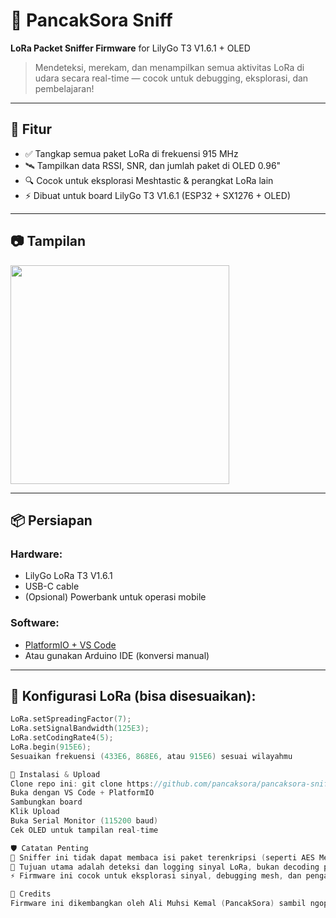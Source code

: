 # 📡 PancakSora Sniff

**LoRa Packet Sniffer Firmware** for LilyGo T3 V1.6.1 + OLED

> Mendeteksi, merekam, dan menampilkan semua aktivitas LoRa di udara secara real-time — cocok untuk debugging, eksplorasi, dan pembelajaran!

---

## 🚀 Fitur
- ✅ Tangkap semua paket LoRa di frekuensi 915 MHz
- 🛰️ Tampilkan data RSSI, SNR, dan jumlah paket di OLED 0.96"
- 🔍 Cocok untuk eksplorasi Meshtastic & perangkat LoRa lain
- ⚡ Dibuat untuk board LilyGo T3 V1.6.1 (ESP32 + SX1276 + OLED)

---

## 📷 Tampilan

<img src="https://user-images.githubusercontent.com/your-firmware-preview.png" width="350"/>

---

## 📦 Persiapan

### Hardware:
- LilyGo LoRa T3 V1.6.1
- USB-C cable
- (Opsional) Powerbank untuk operasi mobile

### Software:
- [PlatformIO + VS Code](https://platformio.org/)
- Atau gunakan Arduino IDE (konversi manual)

---

## 🧠 Konfigurasi LoRa (bisa disesuaikan):
```cpp
LoRa.setSpreadingFactor(7);
LoRa.setSignalBandwidth(125E3);
LoRa.setCodingRate4(5);
LoRa.begin(915E6);
Sesuaikan frekuensi (433E6, 868E6, atau 915E6) sesuai wilayahmu

📂 Instalasi & Upload
Clone repo ini: git clone https://github.com/pancaksora/pancaksora-sniff.git
Buka dengan VS Code + PlatformIO
Sambungkan board
Klik Upload
Buka Serial Monitor (115200 baud)
Cek OLED untuk tampilan real-time

🛡️ Catatan Penting
🔐 Sniffer ini tidak dapat membaca isi paket terenkripsi (seperti AES Meshtastic)
🎯 Tujuan utama adalah deteksi dan logging sinyal LoRa, bukan decoding payload
⚡ Firmware ini cocok untuk eksplorasi sinyal, debugging mesh, dan pengamatan frekuensi

🙌 Credits
Firmware ini dikembangkan oleh Ali Muhsi Kemal (PancakSora) sambil ngopi malam-malam ☕🤖

